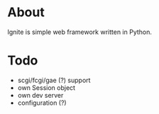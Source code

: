 About
=====

Ignite is simple web framework written in Python.

Todo
====

* scgi/fcgi/gae (?) support
* own Session object
* own dev server
* configuration (?)
